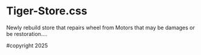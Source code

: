 # Tiger-Store.css
Newly rebuild store that repairs wheel from Motors that may  be damages or be restoration.... 

#copyright 2025
